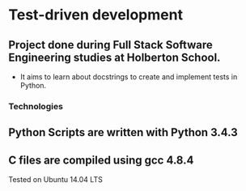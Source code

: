 # Test-driven development
## Project done during Full Stack Software Engineering studies at Holberton School. 

- It aims to learn about docstrings to create and implement tests in Python.

### Technologies
## Python Scripts are written with Python 3.4.3
## C files are compiled using gcc 4.8.4
Tested on Ubuntu 14.04 LTS
